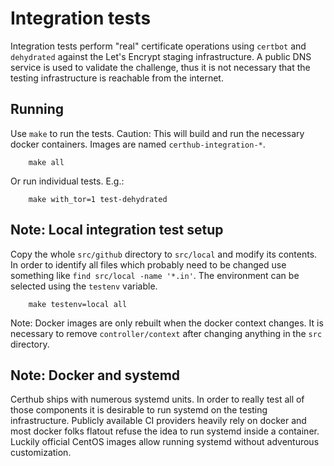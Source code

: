 # Integration tests

Integration tests perform "real" certificate operations using `certbot` and
`dehydrated` against the Let's Encrypt staging infrastructure. A public DNS
service is used to validate the challenge, thus it is not necessary that the
testing infrastructure is reachable from the internet.

## Running

Use `make` to run the tests. Caution: This will build and run the necessary
docker containers. Images are named `certhub-integration-*`.

```
    make all
```

Or run individual tests. E.g.:

```
    make with_tor=1 test-dehydrated
```

## Note: Local integration test setup

Copy the whole `src/github` directory to `src/local` and modify its contents.
In order to identify all files which probably need to be changed use something
like `find src/local -name '*.in'`. The environment can be selected using the
`testenv` variable.

```
    make testenv=local all
```

Note: Docker images are only rebuilt when the docker context changes. It is
necessary to remove `controller/context` after changing anything in the `src`
directory.

## Note: Docker and systemd

Certhub ships with numerous systemd units. In order to really test all of those
components it is desirable to run systemd on the testing infrastructure.
Publicly available CI providers heavily rely on docker and most docker folks
flatout refuse the idea to run systemd inside a container. Luckily official
CentOS images allow running systemd without adventurous customization.
